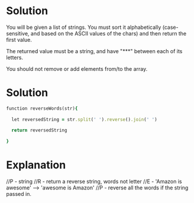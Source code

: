 # Solution

You will be given a list of strings. You must sort it alphabetically (case-sensitive, and based on the ASCII values of the chars) and then return the first value.

The returned value must be a string, and have "***" between each of its letters.

You should not remove or add elements from/to the array.

# Solution

```ruby
function reverseWords(str){
  
  let reversedString = str.split(' ').reverse().join(' ')
  
  return reversedString
  
}
```

# Explanation

//P - string //R - return a reverse string, words not letter //E - 'Amazon is awesome' --> 'awesome is Amazon' //P - reverse all the words if the string passed in.